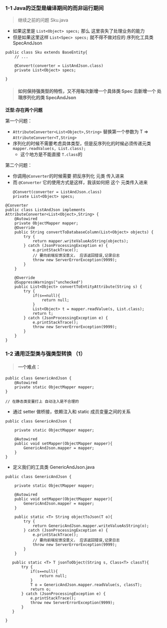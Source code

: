 ### 1-1 Java的泛型是编译期间的而非运行期间

> 继续之前的问题 Sku.java

- 如果这里是 `List<Object> specs;` 那么 这里丧失了处理业务的能力
- 但是如果这里这样 `List<Spec> specs;` 就不得不做对应的 序列化工具类 SpecAndJson 

```
public class Sku extends BaseEntity{
    // ...   

    @Convert(converter = ListAndJson.class)
    private List<Object> specs;

}
```

> #### 如何保持强类型的特性，又不用每次新增一个具体类 Spec 去新增一个 处理序列化的类 SpecAndJson

**泛型:存在两个问题**

第一个问题：

- `AttributeConverter<List<Object>,String>` 替换第一个参数为 T => `AttributeConverter<T,String>`
- 序列化的时候不需要考虑具体类型，但是反序列化的时候必须传递元类 `mapper.readValue(s, List.class);`
    - 这个地方是不能直接 `T.class`的

第二个问题： 

- 你调用`@Converter`的时候需要 把反序列化 元类 传入进来
- 而 `@Converter` 它的使用方式是这样，我该如何把 这个 元类传入进来
    ```
    @Convert(converter = ListAndJson.class)
    private List<Object> specs;
    ```

```
@Converter
public class ListAndJson implements AttributeConverter<List<Object>,String> {
    @Autowired
    private ObjectMapper mapper;
    @Override
    public String convertToDatabaseColumn(List<Object> objects) {
        try {
            return mapper.writeValueAsString(objects);
        } catch (JsonProcessingException e) {
            e.printStackTrace();
            // 要向前端反馈没意义， 应该返回错误,记录日志
            throw new ServerErrorException(9999);
        }
    }

    @Override
    @SuppressWarnings("unchecked")
    public List<Object> convertToEntityAttribute(String s) {
        try {
            if(s==null){
                return null;
            }
            List<Object> t = mapper.readValue(s, List.class);
            return t;
        } catch (JsonProcessingException e) {
            e.printStackTrace();
            throw new ServerErrorException(9999);
        }
    }
}

```

### 1-2 通用泛型类与强类型转换 （1）

> #### 一个难点：

```
public class GenericAndJson {
    @Autowired
    private static ObjectMapper mapper;
}

// 在静态类变量打上 自动注入是不合理的
```

- 通过 setter 做桥接，依赖注入和 static 成员变量之间的关系

```
public class GenericAndJson {

    private static ObjectMapper mapper;

    @Autowired
    public void setMapper(ObjectMapper mapper){
        GenericAndJson.mapper = mapper;
    }
}
```



- 定义我们的工具类 GenericAndJson.java


```
public class GenericAndJson {

    private static ObjectMapper mapper;

    @Autowired
    public void setMapper(ObjectMapper mapper){
        GenericAndJson.mapper = mapper;
    }

    public static <T> String objectToJson(T o){
        try {
            return GenericAndJson.mapper.writeValueAsString(o);
        } catch (JsonProcessingException e) {
            e.printStackTrace();
            // 要向前端反馈没意义， 应该返回错误,记录日志
            throw new ServerErrorException(9999);
        }
    }

   public static <T> T jsonToObject(String s, Class<T> classT){
       try {
           if(s==null){
               return null;
           }
           T o = GenericAndJson.mapper.readValue(s, classT);
           return o;
       } catch (JsonProcessingException e) {
           e.printStackTrace();
           throw new ServerErrorException(9999);
       }
   }

}
```